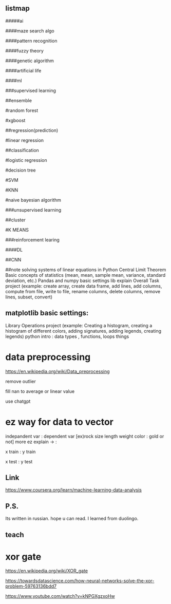 ## listmap
#####ai

####maze search algo

####pattern recognition

####fuzzy theory

####genetic algorithm

####artificial life

####ml

###supervised learning

##ensemble

#random forest

#xgboost

##regression(prediction)

#linear regression

##classification

#logistic regression

#decision tree

#SVM

#KNN

#naive bayesian algorithm

###unsupervised learning

##cluster

#K MEANS

###reinforcement learing

####DL

##CNN



##note
solving systems of linear equations in Python
Central Limit Theorem
Basic concepts of statistics (mean, mean, sample mean, variance, standard deviation, etc.)
Pandas and numpy basic settings
lib explain
Overall Task
project (example: create array, create data frame, add lines, add columns, compute from file, write to file, rename columns, delete columns, remove lines, subset, convert)

## matplotlib basic settings:
Library Operations
project (example: Creating a histogram, creating a histogram of different colors, adding signatures, adding legends, creating legends)
python intro : data types , functions, loops things


# data preprocessing

https://en.wikipedia.org/wiki/Data_preprocessing

remove outlier 

fill nan to average or linear value

use chatgpt



# ez way for data to vector

indepandent var : dependent var [ex)rock size length weight color : gold or not] more ez explain -> :

x train : y train

x test : y test



## Link

https://www.coursera.org/learn/machine-learning-data-analysis

## P.S.

Its written in russian. hope u can read. I learned from duolingo.


## teach

# xor gate

https://en.wikipedia.org/wiki/XOR_gate

https://towardsdatascience.com/how-neural-networks-solve-the-xor-problem-59763136bdd7

https://www.youtube.com/watch?v=kNPGXgzxoHw


#


